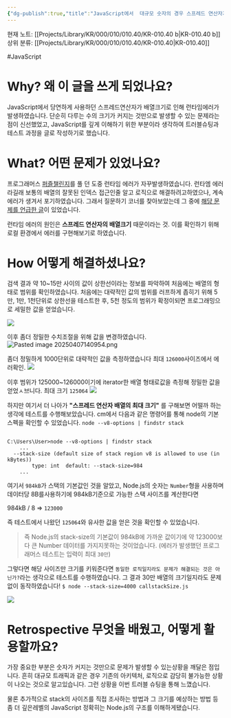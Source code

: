 ```yaml
---
{"dg-publish":true,"title":"JavaScript에서  대규모 숫자의 경우 스프레드 연산자가 실패하는 이유를 분석하고 테스트해보며 stack size 이해하기","description":" 스프레드 연산자의 크기가 너무 커지는 경우 동일한 로직이더라도 문제가 생기는 특수한 경우를 알아보고 해결해봅시다.","permalink":"/projects/library/kr/000/010/010-40/kr-010-40-b/","dgPassFrontmatter":true,"noteIcon":"0","created":"2025-04-08T23:58:41.463+09:00","updated":"2025-04-18T15:05:59.726+09:00"}
---
```


현재 노트: [[Projects/Library/KR/000/010/010.40/KR-010.40 b\|KR-010.40 b]] 
상위 분류: [[Projects/Library/KR/000/010/010.40/KR-010.40\|KR-010.40]] 

#JavaScript


# Why? 왜 이 글을 쓰게 되었나요?
JavaScript에서 당연하게 사용하던 스프레드연산자가  배열크기로 인해 런타임에러가 발생하였습니다.
단순히 다루는 수의 크기가 커지는 것만으로 발생할 수 있는 문제라는 점이 신선했었고, JavaScript를 깊게 이해하기 위한 부분이라 생각하여 트러블슈팅과 테스트 과정을 글로 작성하기로 했습니다.


# What? 어떤 문제가 있었나요?


프로그래머스 [퍼즐챌린지](https://school.programmers.co.kr/learn/courses/30/lessons/340212)를 풀 던 도중 런타임 에러가 자꾸발생하였습니다.
런타엠 에러라길래 보통의 배열의 잘못된 인덱스 접근인줄 알고 로직으로 해결하려고하였으나, 계속 에러가 생겨서 포기하였습니다.
그래서 질문하기 코너를 찾아보았는데 그 중에 [해당 문제를 언급한 글](https://school.programmers.co.kr/questions/80164)이 있었습니다.

런타임 에러의 원인은 **스프레드 연산자의 배열크기** 때문이라는 것.
이를 확인하기 위해 로컬 환경에서 에러를 구현해보기로 하였습니다.


# How 어떻게 해결하셨나요?
검색 결과 약 10~15만 사이의 값이 상한선이라는 정보를 파악하여 처음에는 배열의 형태로 범위를 확인하였습니다. 처음에는 대략적인 값의 범위를 러프하게 좁히기 위해 5만, 1만, 1천단위로 상한선을 테스트한 후, 5천 정도의 범위가 확정이되면 프로그래밍으로 세밀한 값을 얻었습니다.

![](https://i.imgur.com/7fOPayz.png)

이후 좀더 정밀한 수치조절을 위해 값을 변경하였습니다.
![Pasted image 20250407140954.png](/img/user/images/Pasted%20image%2020250407140954.png)


좀더 정밀하게 1000단위로 대략적인 값을 측정하였습니다 최대 `126000`사이즈에서 에러확인.
![](https://i.imgur.com/NtlBB0I.png)



이후 범위가 125000~126000이기에 iterator한 배열 형태로값을 측정해 정밀한 값을 얻었ㅅ브니다.
최대 크기 `125064`
![](https://i.imgur.com/U5OOMTD.png)




하지만 여기서 더 나아가 **"스프레드 연산자 배열의 최대 크기"** 를 구해보면 어떨까 하는 생각에 테스트를 수행해보았습니다.
cm에서 다음과 같은 명령어를 통해  node의 기본 스펙을 확인할 수 있었습니다.
`node --v8-options | findstr stack`

```

C:\Users\User>node --v8-options | findstr stack
	...
  --stack-size (default size of stack region v8 is allowed to use (in kBytes))
        type: int  default: --stack-size=984
	...
```

여기서 `984kB`가 스택의 기본값인 것을 알았고,
Node.js의 숫자는 `Number`형을 사용하며 데이터당 8B를사용하기에 984kB기준으로 가능한 스택 사이즈를 계산한다면

984kB / 8 => `123000`

즉 테스트에서 나왔던 `125064`와 유사한 값을 얻은 것을 확인할 수 있었습니다.
> 즉 Node.js의 stack-size의 기본값이 984kB에 가까운 값이기에 약 123000보다 큰 Number 데이터를 가지지못하는 것이었습니다. 
> (에러가 발생했던 프로그래머스 테스트는 입력이 최대 `30만`)


그렇다면 해당 사이즈만 크기를 키워준다면 `동일한 로직일지라도 문제가 해결되는 것은 아닌가?`라는 생각으로 테스트를 수행하였습니다. 그 결과 30만 배열의 크기일지라도 문제없이 동작하였습니다!
`$ node --stack-size=4000 callstackSize.js `

![](https://i.imgur.com/QRah4Fw.png)




# Retrospective 무엇을 배웠고, 어떻게 활용할까요?
가장 중요한 부분은 숫자가 커지는 것만으로 문제가 발생할 수 있는상황을 깨달은 점입니다.
흔히 대규모 트래픽과 같은 경우 기존의 아키텍처, 로직으로 감당히 불가능한 상황이 나오는 것으로 알고있습니다. 그런 상황을 이번 트러블 슈팅을 통해 느꼈습니다.

물론 추가적으로 stack의 사이즈를 직접 조사하는 방법과 그 크기를 예상하는 방법 등 좀 더 깊은레벨의  JavaScript 정확히는 Node.js의 구조를  이해하게됐습니다.









